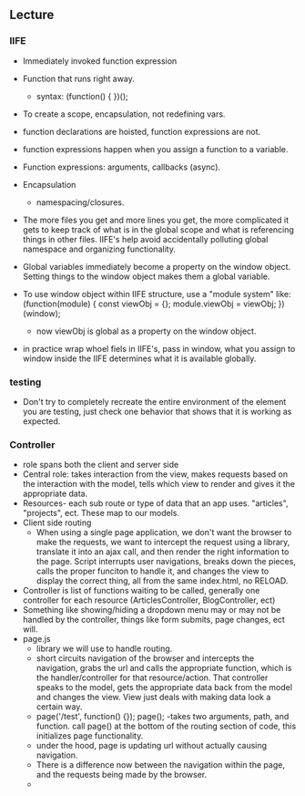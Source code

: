 ## Lecture
### IIFE
- Immediately invoked function expression
- Function that runs right away. 
  - syntax:
  (function() {
  })();
- To create a scope, encapsulation, not redefining vars. 
- function declarations are hoisted, function expressions are not.
- function expressions happen when you assign a function to a variable. 
- Function expressions: arguments, callbacks (async). 
- Encapsulation
  - namespacing/closures. 
- The more files you get and more lines you get, the more complicated it gets to keep track of what is in the global scope and what is referencing things in other files. IIFE's help avoid accidentally polluting global namespace and organizing functionality.

- Global variables immediately become a property on the window object. Setting things to the window object makes them a global variable. 
- To use window object within IIFE structure, use a "module system" like:
  (function(module) {
    const viewObj = {};
    module.viewObj = viewObj;
  })(window);
  - now viewObj is global as a property on the window object.
- in practice wrap whoel fiels in IIFE's, pass in window, what you assign to window inside the IIFE determines what it is available globally.

### testing
- Don't try to completely recreate the entire environment of the element you are testing, just check one behavior that shows that it is working as expected.

### Controller
- role spans both the client and server side
- Central role: takes interaction from the view, makes requests based on the interaction with the model, tells which view to render and gives it the appropriate data. 
- Resources- each sub route or type of data that an app uses. "articles", "projects", ect. These map to our models.
- Client side routing
  - When using a single page application, we don't want the browser to make the requests, we want to intercept the request using a library, translate it into an ajax call, and then render the right information to the page. Script interrupts user navigations, breaks down the pieces, calls the proper funciton to handle it, and changes the view to display the correct thing, all from the same index.html, no RELOAD.
- Controller is list of functions waiting to be called, generally one controller for each resource (ArticlesController, BlogController, ect)
- Something like showing/hiding a dropdown menu may or may not be handled by the controller, things like form submits, page changes, ect will.
- page.js
  - library we will use to handle routing. 
  - short circuits navigation of the browser and intercepts the navigation, grabs the url and calls the appropriate function, which is the handler/controller for that resource/action. That controller speaks to the model, gets the appropriate data back from the model and changes the view. View just deals with making data look a certain way.
  - page('/test', function() {}); page(); 
    -takes two arguments, path, and function. call page() at the bottom of the routing section of code, this initializes page functionality. 
  - under the hood, page is updating url without actually causing navigation.
  - There is a difference now between the navigation within the page, and the requests being made by the browser. 
  - 